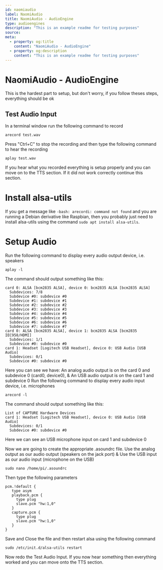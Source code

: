 ```yaml
---
id: naomiaudio
label: NaomiAudio
title: NaomiAudio - AudioEngine
type: audioengines
description: "This is an example readme for testing purposes"
source:
meta:
  - property: og:title
    content: "NaomiAudio - AudioEngine"
  - property: og:description
    content: "This is an example readme for testing purposes"
---
```


# NaomiAudio - AudioEngine <Badge text="Included"/>


This is the hardest part to setup, but don't worry, if you follow theses steps, everything should be ok

## Test Audio Input

In a terminal window run the following command to record

```shell
arecord test.wav
```

Press "Ctrl+C" to stop the recording and then type the following command to hear the recording

```shell
aplay test.wav
```

If you hear what you recorded everything is setup properly and you can move on to the TTS section. If it did not work correctly continue this section.

# Install alsa-utils

If you get a message like `-bash: arecordi: command not found` and you are running a Debian derivative like Raspbian, then you probably just need to install alsa-utils using the command `sudo apt install alsa-utils`.

# Setup Audio

Run the following command to display every audio output device, i.e. speakers

```shell
aplay -l
```

The command should output something like this:

```shell
card 0: ALSA [bcm2835 ALSA], device 0: bcm2835 ALSA [bcm2835 ALSA]
  Subdevices: 7/8
  Subdevice #0: subdevice #0
  Subdevice #1: subdevice #1
  Subdevice #2: subdevice #2
  Subdevice #3: subdevice #3
  Subdevice #4: subdevice #4
  Subdevice #5: subdevice #5
  Subdevice #6: subdevice #6
  Subdevice #7: subdevice #7
card 0: ALSA [bcm2835 ALSA], device 1: bcm2835 ALSA [bcm2835 IEC958/HDMI]
  Subdevices: 1/1
  Subdevice #0: subdevice #0
card 1: Headset [Logitech USB Headset], device 0: USB Audio [USB Audio]
  Subdevices: 0/1
  Subdevice #0: subdevice #0
```

Here you can see we have: An analog audio output is on the card 0 and subdevice 0 (card0, device0), & An USB audio output is on the card 1 and subdevice 0
Run the following command to display every audio input device, i.e. microphones

```shell
arecord -l
```

The command should output something like this:

```shell
List of CAPTURE Hardware Devices
card 1: Headset [Logitech USB Headset], device 0: USB Audio [USB Audio]
  Subdevices: 0/1
  Subdevice #0: subdevice #0
```

Here we can see an USB microphone input on card 1 and subdevice 0

Now we are going to create the appropriate .asoundrc file. Use the analog output as our audio output (speakers on the jack port) & Use the USB input as our audio input (microphone on the USB)

```shell
sudo nano /home/pi/.asoundrc
```

Then type the following parameters

```shell
pcm.!default {
   type asym
   playback.pcm {
     type plug
     slave.pcm "hw:1,0"
   }
   capture.pcm {
     type plug
     slave.pcm "hw:1,0"
   }
}
```

Save and Close the file and then restart alsa using the following command

```shell
sudo /etc/init.d/alsa-utils restart
```

Now redo the Test Audio Input. If you now hear something then everything worked and you can move onto the TTS section.



<EditPageLink/>
